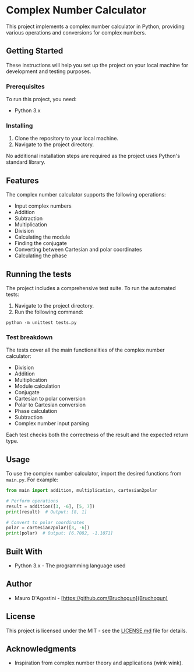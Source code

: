 # Complex Number Calculator

This project implements a complex number calculator in Python, providing various operations and conversions for complex numbers.

## Getting Started

These instructions will help you set up the project on your local machine for development and testing purposes.

### Prerequisites

To run this project, you need:

- Python 3.x

### Installing

1. Clone the repository to your local machine.
2. Navigate to the project directory.

No additional installation steps are required as the project uses Python's standard library.

## Features

The complex number calculator supports the following operations:

- Input complex numbers
- Addition
- Subtraction
- Multiplication
- Division
- Calculating the module
- Finding the conjugate
- Converting between Cartesian and polar coordinates
- Calculating the phase

## Running the tests

The project includes a comprehensive test suite. To run the automated tests:

1. Navigate to the project directory.
2. Run the following command:

```
python -m unittest tests.py
```

### Test breakdown

The tests cover all the main functionalities of the complex number calculator:

- Division
- Addition
- Multiplication
- Module calculation
- Conjugate
- Cartesian to polar conversion
- Polar to Cartesian conversion
- Phase calculation
- Subtraction
- Complex number input parsing

Each test checks both the correctness of the result and the expected return type.

## Usage

To use the complex number calculator, import the desired functions from `main.py`. For example:

```python
from main import addition, multiplication, cartesian2polar

# Perform operations
result = addition([3, -6], [5, 7])
print(result)  # Output: [8, 1]

# Convert to polar coordinates
polar = cartesian2polar([3, -6])
print(polar)  # Output: [6.7082, -1.1071]
```

## Built With

* Python 3.x - The programming language used

## Author

* Mauro D'Agostini - [https://github.com/Bruchogun](Bruchogun)

## License

This project is licensed under the MIT - see the [LICENSE.md](LICENSE.md) file for details.

## Acknowledgments

* Inspiration from complex number theory and applications (wink wink).
